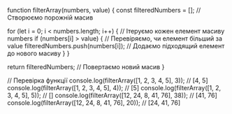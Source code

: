 function filterArray(numbers, value) {
  const filteredNumbers = [];  // Створюємо порожній масив

  for (let i = 0; i < numbers.length; i++) {  // Ітеруємо кожен елемент масиву numbers
    if (numbers[i] > value) {  // Перевіряємо, чи елемент більший за value
      filteredNumbers.push(numbers[i]);  // Додаємо підходящий елемент до нового масиву
    }
  }

  return filteredNumbers;  // Повертаємо новий масив
}

// Перевірка функції
console.log(filterArray([1, 2, 3, 4, 5], 3)); // [4, 5]
console.log(filterArray([1, 2, 3, 4, 5], 4)); // [5]
console.log(filterArray([1, 2, 3, 4, 5], 5)); // []
console.log(filterArray([12, 24, 8, 41, 76], 38)); // [41, 76]
console.log(filterArray([12, 24, 8, 41, 76], 20)); // [24, 41, 76]

